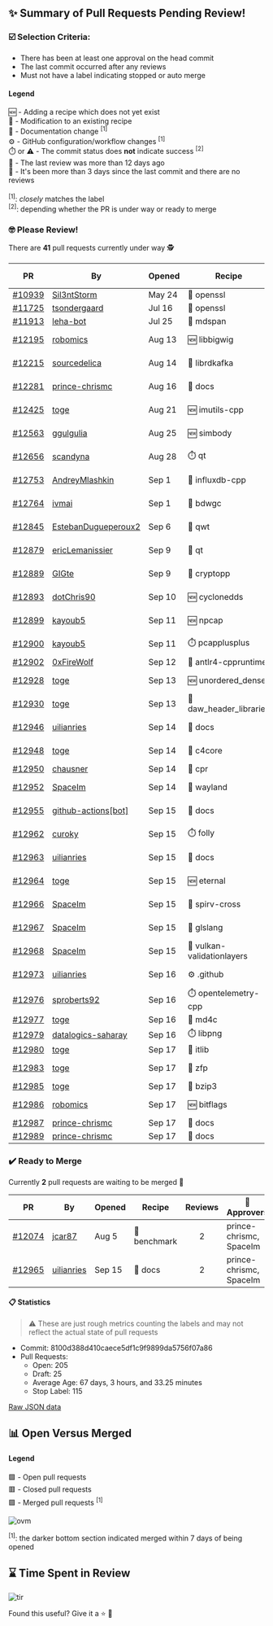 ## :sparkles: Summary of Pull Requests Pending Review!

### :ballot_box_with_check: Selection Criteria:

- There has been at least one approval on the head commit
- The last commit occurred after any reviews
- Must not have a label indicating stopped or auto merge

#### Legend

:new: - Adding a recipe which does not yet exist<br>
:memo: - Modification to an existing recipe<br>
:green_book: - Documentation change <sup>[1]</sup><br>
:gear: - GitHub configuration/workflow changes <sup>[1]</sup><br>
:stopwatch: or :warning: - The commit status does **not** indicate success <sup>[2]</sup><br>
:bell: - The last review was more than 12 days ago<br>
:eyes: - It's been more than 3 days since the last commit and there are no reviews<br>
<br>
<sup>[1]</sup>: _closely_ matches the label<br>
<sup>[2]</sup>: depending whether the PR is under way or ready to merge

### :nerd_face: Please Review! 

There are **41** pull requests currently under way :detective:

PR | By | Opened | Recipe | Reviews | Last | :stop_sign: Blockers | :star2: Approvers
:---: | --- | --- | --- | :---: | --- | --- | ---
[#10939](https://github.com/conan-io/conan-center-index/pull/10939)|[Sil3ntStorm](https://github.com/Sil3ntStorm)|May 24|:memo: openssl|0|:eyes:||
[#11725](https://github.com/conan-io/conan-center-index/pull/11725)|[tsondergaard](https://github.com/tsondergaard)|Jul 16|:memo: openssl|0|:eyes:||
[#11913](https://github.com/conan-io/conan-center-index/pull/11913)|[leha-bot](https://github.com/leha-bot)|Jul 25|:memo: mdspan|0|||
[#12195](https://github.com/conan-io/conan-center-index/pull/12195)|[robomics](https://github.com/robomics)|Aug 13|:new: libbigwig|2|Sep 16||
[#12215](https://github.com/conan-io/conan-center-index/pull/12215)|[sourcedelica](https://github.com/sourcedelica)|Aug 14|:memo: librdkafka|2|Sep 17||SpaceIm
[#12281](https://github.com/conan-io/conan-center-index/pull/12281)|[prince-chrismc](https://github.com/prince-chrismc)|Aug 16|:green_book: docs|13|Sep 14|jgsogo|
[#12425](https://github.com/conan-io/conan-center-index/pull/12425)|[toge](https://github.com/toge)|Aug 21|:new: imutils-cpp|5|Sep 16||uilianries
[#12563](https://github.com/conan-io/conan-center-index/pull/12563)|[ggulgulia](https://github.com/ggulgulia)|Aug 25|:new: simbody|9|Sep 9||prince-chrismc
[#12656](https://github.com/conan-io/conan-center-index/pull/12656)|[scandyna](https://github.com/scandyna)|Aug 28|:stopwatch: qt|4|Sep 14||prince-chrismc
[#12753](https://github.com/conan-io/conan-center-index/pull/12753)|[AndreyMlashkin](https://github.com/AndreyMlashkin)|Sep 1|:memo: influxdb-cpp|3|Sep 14|uilianries|intelligide, danimtb
[#12764](https://github.com/conan-io/conan-center-index/pull/12764)|[ivmai](https://github.com/ivmai)|Sep 1|:memo: bdwgc|6|Sep 17||prince-chrismc
[#12845](https://github.com/conan-io/conan-center-index/pull/12845)|[EstebanDugueperoux2](https://github.com/EstebanDugueperoux2)|Sep 6|:memo: qwt|14|Sep 16||ericLemanissier
[#12879](https://github.com/conan-io/conan-center-index/pull/12879)|[ericLemanissier](https://github.com/ericLemanissier)|Sep 9|:memo: qt|4|Sep 17||prince-chrismc
[#12889](https://github.com/conan-io/conan-center-index/pull/12889)|[GIGte](https://github.com/GIGte)|Sep 9|:memo: cryptopp|4|Sep 16||
[#12893](https://github.com/conan-io/conan-center-index/pull/12893)|[dotChris90](https://github.com/dotChris90)|Sep 10|:new: cyclonedds|1|Sep 16||
[#12899](https://github.com/conan-io/conan-center-index/pull/12899)|[kayoub5](https://github.com/kayoub5)|Sep 11|:new: npcap|1|Sep 12||
[#12900](https://github.com/conan-io/conan-center-index/pull/12900)|[kayoub5](https://github.com/kayoub5)|Sep 11|:stopwatch: pcapplusplus|1|Sep 12||
[#12902](https://github.com/conan-io/conan-center-index/pull/12902)|[0xFireWolf](https://github.com/0xFireWolf)|Sep 12|:memo: antlr4-cppruntime|0|:eyes:||
[#12928](https://github.com/conan-io/conan-center-index/pull/12928)|[toge](https://github.com/toge)|Sep 13|:new: unordered_dense|5|Sep 15||uilianries
[#12930](https://github.com/conan-io/conan-center-index/pull/12930)|[toge](https://github.com/toge)|Sep 13|:memo: daw_header_libraries|7|Sep 15||uilianries
[#12946](https://github.com/conan-io/conan-center-index/pull/12946)|[uilianries](https://github.com/uilianries)|Sep 14|:green_book: docs|5|Sep 17||SSE4
[#12948](https://github.com/conan-io/conan-center-index/pull/12948)|[toge](https://github.com/toge)|Sep 14|:memo: c4core|1|Sep 15||uilianries
[#12950](https://github.com/conan-io/conan-center-index/pull/12950)|[chausner](https://github.com/chausner)|Sep 14|:memo: cpr|0|:eyes:||
[#12952](https://github.com/conan-io/conan-center-index/pull/12952)|[SpaceIm](https://github.com/SpaceIm)|Sep 14|:memo: wayland|1|Sep 16||uilianries
[#12955](https://github.com/conan-io/conan-center-index/pull/12955)|[github-actions[bot]](https://github.com/github-actions[bot])|Sep 15|:green_book: docs|4|Sep 16||SSE4
[#12962](https://github.com/conan-io/conan-center-index/pull/12962)|[curoky](https://github.com/curoky)|Sep 15|:stopwatch: folly|1|Sep 15||
[#12963](https://github.com/conan-io/conan-center-index/pull/12963)|[uilianries](https://github.com/uilianries)|Sep 15|:green_book: docs|3|Sep 16||prince-chrismc
[#12964](https://github.com/conan-io/conan-center-index/pull/12964)|[toge](https://github.com/toge)|Sep 15|:new: eternal|1|Sep 16||uilianries
[#12966](https://github.com/conan-io/conan-center-index/pull/12966)|[SpaceIm](https://github.com/SpaceIm)|Sep 15|:memo: spirv-cross|1|Sep 16||uilianries
[#12967](https://github.com/conan-io/conan-center-index/pull/12967)|[SpaceIm](https://github.com/SpaceIm)|Sep 15|:memo: glslang|1|Sep 16||uilianries
[#12968](https://github.com/conan-io/conan-center-index/pull/12968)|[SpaceIm](https://github.com/SpaceIm)|Sep 15|:memo: vulkan-validationlayers|1|Sep 16||uilianries
[#12973](https://github.com/conan-io/conan-center-index/pull/12973)|[uilianries](https://github.com/uilianries)|Sep 16|:gear: .github|2|Sep 17||
[#12976](https://github.com/conan-io/conan-center-index/pull/12976)|[sproberts92](https://github.com/sproberts92)|Sep 16|:stopwatch: opentelemetry-cpp|0|||
[#12977](https://github.com/conan-io/conan-center-index/pull/12977)|[toge](https://github.com/toge)|Sep 16|:memo: md4c|0|||
[#12979](https://github.com/conan-io/conan-center-index/pull/12979)|[datalogics-saharay](https://github.com/datalogics-saharay)|Sep 16|:stopwatch: libpng|0|||
[#12980](https://github.com/conan-io/conan-center-index/pull/12980)|[toge](https://github.com/toge)|Sep 17|:memo: itlib|0|||
[#12983](https://github.com/conan-io/conan-center-index/pull/12983)|[toge](https://github.com/toge)|Sep 17|:memo: zfp|1|Sep 17||
[#12985](https://github.com/conan-io/conan-center-index/pull/12985)|[toge](https://github.com/toge)|Sep 17|:memo: bzip3|0|||
[#12986](https://github.com/conan-io/conan-center-index/pull/12986)|[robomics](https://github.com/robomics)|Sep 17|:new: bitflags|3|Sep 17||SpaceIm, toge
[#12987](https://github.com/conan-io/conan-center-index/pull/12987)|[prince-chrismc](https://github.com/prince-chrismc)|Sep 17|:green_book: docs|0|||
[#12989](https://github.com/conan-io/conan-center-index/pull/12989)|[prince-chrismc](https://github.com/prince-chrismc)|Sep 17|:green_book: docs|0|||


### :heavy_check_mark: Ready to Merge 

Currently **2** pull requests are waiting to be merged :tada:


PR | By | Opened | Recipe | Reviews | :star2: Approvers
:---: | --- | --- | --- | :---: | ---
[#12074](https://github.com/conan-io/conan-center-index/pull/12074)|[jcar87](https://github.com/jcar87)|Aug 5|:memo: benchmark|2|prince-chrismc, SpaceIm
[#12965](https://github.com/conan-io/conan-center-index/pull/12965)|[uilianries](https://github.com/uilianries)|Sep 15|:green_book: docs|2|prince-chrismc, SpaceIm


#### :clipboard: Statistics

> :warning: These are just rough metrics counting the labels and may not reflect the actual state of pull requests

- Commit: 8100d388d410caece5df1c9f9899da5756f07a86
- Pull Requests:
	- Open: 205
	- Draft: 25
	- Average Age: 67 days, 3 hours, and 33.25 minutes
	- Stop Label: 115
	

[Raw JSON data](https://raw.githubusercontent.com/prince-chrismc/conan-center-index-pending-review/raw-data/pending-review.json)

## :bar_chart: Open Versus Merged

#### Legend

:green_square: - Open pull requests<br>
:red_square: - Closed pull requests<br>
:purple_square: - Merged pull requests <sup>[1]</sup><br>

![ovm](https://github.com/prince-chrismc/conan-center-index-pending-review/blob/raw-data/open-versus-merged.gif?raw=true)

<sup>[1]</sup>: the darker bottom section indicated merged within 7 days of being opened

## :hourglass: Time Spent in Review

![tir](https://github.com/prince-chrismc/conan-center-index-pending-review/blob/raw-data/time-in-review.png?raw=true)

Found this useful? Give it a :star: :pray:
	